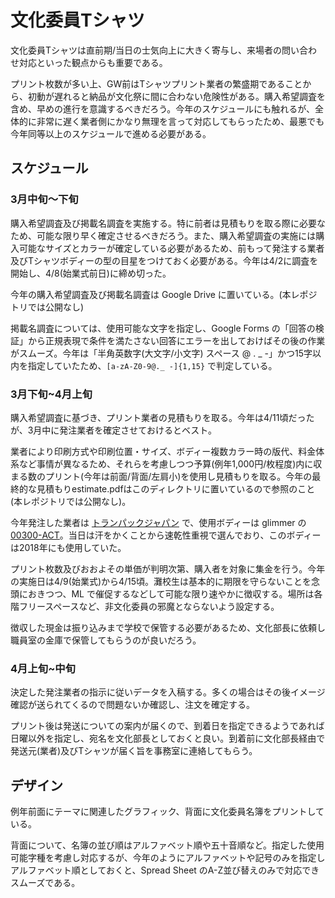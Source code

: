 # 文化委員Tシャツ

文化委員Tシャツは直前期/当日の士気向上に大きく寄与し、来場者の問い合わせ対応といった観点からも重要である。

プリント枚数が多い上、GW前はTシャツプリント業者の繁盛期であることから、初動が遅れると納品が文化祭に間に合わない危険性がある。購入希望調査を含め、早めの進行を意識するべきだろう。今年のスケジュールにも触れるが、全体的に非常に遅く業者側にかなり無理を言って対応してもらったため、最悪でも今年同等以上のスケジュールで進める必要がある。

## スケジュール

### 3月中旬～下旬

購入希望調査及び掲載名調査を実施する。特に前者は見積もりを取る際に必要なため、可能な限り早く確定させるべきだろう。また、購入希望調査の実施には購入可能なサイズとカラーが確定している必要があるため、前もって発注する業者及びTシャツボディーの型の目星をつけておく必要がある。今年は4/2に調査を開始し、4/8(始業式前日)に締め切った。

今年の購入希望調査及び掲載名調査は Google Drive に置いている。(本レポジトリでは公開なし)

掲載名調査については、使用可能な文字を指定し、Google Forms の「回答の検証」から正規表現で条件を満たさない回答にエラーを出しておけばその後の作業がスムーズ。今年は「半角英数字(大文字/小文字) スペース @ . _ -」かつ15字以内を指定していたため、`[a-zA-Z0-9@._ -]{1,15}` で判定している。

### 3月下旬~4月上旬

購入希望調査に基づき、プリント業者の見積もりを取る。今年は4/11頃だったが、3月中に発注業者を確定させておけるとベスト。

業者により印刷方式や印刷位置・サイズ、ボディー複数カラー時の版代、料金体系など事情が異なるため、それらを考慮しつつ予算(例年1,000円/枚程度)内に収まる数のプリント(今年は前面/背面/左肩小)を使用し見積もりを取る。今年の最終的な見積もりestimate.pdfはこのディレクトリに置いているので参照のこと(本レポジトリでは公開なし)。

今年発注した業者は [トランパックジャパン](https://www.tranpacjapan.com/) で、使用ボディーは glimmer の [00300-ACT](https://www.tranpacjapan.com/item/00300/)。当日は汗をかくことから速乾性重視で選んでおり、このボディーは2018年にも使用していた。

プリント枚数及びおおよその単価が判明次第、購入者を対象に集金を行う。今年の実施日は4/9(始業式)から4/15頃。灘校生は基本的に期限を守らないことを念頭におきつつ、ML で催促するなどして可能な限り速やかに徴収する。場所は各階フリースペースなど、非文化委員の邪魔とならないよう設定する。

徴収した現金は振り込みまで学校で保管する必要があるため、文化部長に依頼し職員室の金庫で保管してもらうのが良いだろう。

### 4月上旬~中旬

決定した発注業者の指示に従いデータを入稿する。多くの場合はその後イメージ確認が送られてくるので問題ないか確認し、注文を確定する。

プリント後は発送についての案内が届くので、到着日を指定できるようであれば日曜以外を指定し、宛名を文化部長としておくと良い。到着前に文化部長経由で発送元(業者)及びTシャツが届く旨を事務室に連絡してもらう。

## デザイン

例年前面にテーマに関連したグラフィック、背面に文化委員名簿をプリントしている。

背面について、名簿の並び順はアルファベット順や五十音順など。指定した使用可能字種を考慮し対応するが、今年のようにアルファベットや記号のみを指定しアルファベット順としておくと、Spread Sheet のA-Z並び替えのみで対応できスムーズである。
